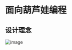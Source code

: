 # 面向葫芦娃编程
## 设计理念
![image](https://github.com/Mi-racle/java-2019-homeworks/blob/master/3-OOPAdvanced/%E6%9D%8E%E5%9F%B9%E5%89%80-171860519/Huluwa.png)

